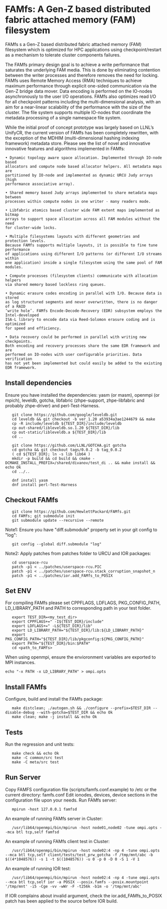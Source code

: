 # FAMfs: A Gen-Z based distributed fabric attached memory (FAM) filesystem

FAMfs s a Gen-Z based distributed fabric attached memory (FAM) filesystem
which is optimized for HPC applications using checkpoint/restart as a mechanism
to tolerate cluster components failures.

The FAMfs primary design goal is to achieve a write performance that saturates
the underlying FAM media. This is done by eliminating contention between the writer
processes and therefore removes the need for locking. FAMfs uses Remote Memory
Access (RMA) techniques to achieve maximum performance through explicit one-sided
communication via the Gen-Z bridge data mover. Data encoding is performed on
the IO-nodes asynchronously to the user I/O operations. FAMfs also optimizes
read I/O for all checkpoint patterns including the multi-dimensional analysis,
with an aim for a near-linear scalability of the performance with the size
of the cluster. The file system supports multiple IO-nodes that coordinate
the metadata processing of a single namespace file system.

While the initial proof of concept prototype was largely based on LLNL’s UnifyCR,
the current version of FAMfs has been completely rewritten, with the exception
of the MDHIM (multi-dimensional hashing indexing framework) metadata store.
Please see the list of novel and innovative innovative features and algorithms
implemented in FAMfs:
```
• Dynamic topology aware space allocation. Implemented through IO-node based
allocators and compute node based allocator helpers. All metadata maps are
partitioned by IO-node and implemented as dynamic URCU Judy arrays (high
performance associative array).
```
```
• Shared memory based Judy arrays implemented to share metadata maps between
processes within compute nodes in one writer - many readers mode.
```
```
• Libfabric atomics based cluster wide FAM extent maps implemented as bitmap
arrays to support space allocation across all FAM modules without the need
for cluster-wide locks.
```
```
• Multiple filesystems layouts with different geometries and protection levels.
Because FAMfs supports multiple layouts, it is possible to fine tune performance
of applications using different I/O patterns (or different I/O streams within
one application) inside a single filesystem using the same pool of FAM modules.
```
```
• Compute processes (filesystem clients) communicate with allocation helpers
via shared memory based lockless ring queues.
```
```
• Dynamic erasure codes encoding in parallel with I/O. Because data is stored
as log structured segments and never overwritten, there is no danger of a RAID
‘write hole’. FAMfs Encode-Decode-Recovery (EDR) subsystem employs the Intel-developed
ISA-L library to encode data via Reed-Solomon erasure coding and is optimized
for speed and efficiency.
```
```
• Data recovery could be performed in parallel with writing new checkpoints.
Both encoding and recovery processes share the same EDR framework and are
performed on IO-nodes with user configurable priorities. Data verification
has not yet been implemented but could easily be added to the existing EDR framework.
```
## Install dependencies
Ensure you have installed the dependencies: yasm (or masm), openmpi (or mpich), leveldb, gotcha, libfabric (zhpe-support, zhpe-libfabric and probably zhpe-driver) and perl-Test-Harness.
```
   git clone https://github.com/google/leveldb.git
   cd leveldb && git checkout -b ver_1.20 a53934a3ae1244679 && make
   cp -R include/leveldb ${TEST_DIR}/include/leveldb
   cp out-shared/libleveldb.so.1.20 ${TEST_DIR}/lib
   cp out-static/libleveldb.a ${TEST_DIR}/lib
   cd ..

   git clone https://github.com/LLNL/GOTCHA.git gotcha
   cd gotcha && git checkout tags/0.0.2 -b tag_0.0.2
   ( cd ${TEST_DIR}; ln -s lib lib64 )
   mkdir -p build && cd build && cmake -DCMAKE_INSTALL_PREFIX=/shared/divanov/test_di .. && make install && echo Ok
   cd ../..

   dnf install yasm
   dnf install perl-Test-Harness
```
## Checkout FAMfs
```
   git clone https://github.com/HewlettPackard/FAMfs.git
   cd FAMfs; git submodule init
   git submodule update --recursive --remote
```

Note1: Ensure you have "diff.submodule" property set in your git config to "log":
```
   git config --global diff.submodule "log"
```

Note2: Apply patches from patches folder to URCU and IOR packages:
```
   cd userspace-rcu
   patch -p1 < ../patches/userspace-rcu.PIC
   patch -p1 < ../patches/userspace-rcu.stack_corruption_snapshot_n
   patch -p1 < ../patches/ior.add_FAMfs_to_POSIX
```

## Set ENV
For compiling FAMfs please set CPPFLAGS, LDFLAGS, PKG_CONFIG_PATH, LD_LIBRARY_PATH and PATH to corresponding path in your test folder.
```
   export TEST_DIR=<my_test_dir>
   export CPPFLAGS+=" -I${TEST_DIR}/include"
   export LDFLAGS+=" -L${TEST_DIR}/lib"
   export LD_LIBRARY_PATH="${TEST_DIR}/lib:${LD_LIBRARY_PATH}"
   export PKG_CONFIG_PATH="${TEST_DIR}/lib/pkgconfig:${PKG_CONFIG_PATH}"
   export PATH="${TEST_DIR}/bin:$PATH"
   cd <path_to_FAMfs>
```
When using openmpi, ensure the envioronment variables are exported to MPI instances.
```
echo "-x PATH -x LD_LIBRARY_PATH" > ompi.opts
```
## Install FAMfs
Configure, build and install the FAMfs package:
```
   make distclean; ./autogen.sh && ./configure --prefix=$TEST_DIR --disable-debug --with-gotcha=$TEST_DIR && echo Ok
   make clean; make -j install && echo Ok
```

## Tests
Run the regression and unit tests:
```
   make check && echo Ok
   make -C common/src test
   make -C meta/src test
```

## Run Server
Copy FAMFS configuration file (scripts/famfs.conf.example) to /etc or the current directory: famfs.conf
Edit ionodes, devices, device sections in the configuration file upon your needs.
Run FAMfs server:
```
   mpirun -host 127.0.0.1 famfsd
```
An example of running FAMfs server in Cluster:
```
   /usr/lib64/openmpi/bin/mpirun -host node01,node02 -tune ompi.opts --mca btl tcp,self famfsd
```
An example of running FAMfs client test in Cluster:
```
   /usr/lib64/openmpi/bin/mpirun -host node02:4 -np 4 -tune ompi.opts --mca btl tcp,self client/tests/test_prw_gotcha -f /tmp/mnt/abc -b $((4*1048576)) -s 1 -t $((1048576)) -u 0 -p 0 -D 0 -S 1 -V 1
```
An example of running IOR test:
```
   /usr/lib64/openmpi/bin/mpirun -host node02:4 -np 4 -tune ompi.opts --mca btl tcp,self ior -a POSIX --posix.famfs --posix.mountpoint '/tmp/mnt' -i5 -Cge -vv -wWr -F -t256k -b1m -o '/tmp/mnt/abc'
```
If IOR complains about invalid argument, check the ior.add_FAMfs_to_POSIX patch has been applied to the source before IOR build.

